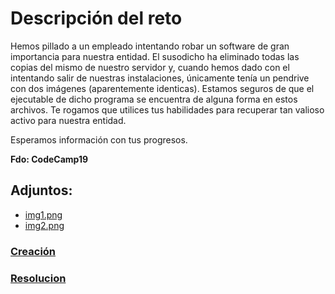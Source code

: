 # **Descripción del reto**

Hemos pillado a un empleado intentando robar un software de gran importancia para nuestra entidad.
El susodicho ha eliminado todas las copias del mismo de nuestro servidor y, cuando hemos dado con el intentando salir de nuestras instalaciones, únicamente tenía un pendrive con dos imágenes (aparentemente identicas).
Estamos seguros de que el ejecutable de dicho programa se encuentra de alguna forma en estos archivos. Te rogamos que utilices tus habilidades para recuperar tan valioso activo para nuestra entidad.

Esperamos información con tus progresos.

**Fdo: CodeCamp19**

## **Adjuntos:**
 - [img1.png](img1.png)
 - [img2.png](img2.png)

### [**Creación**](creation/readme-es.md)
### [**Resolucion**](resolution/readme-es.md)
